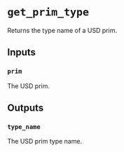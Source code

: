 # `get_prim_type`

Returns the type name of a USD prim.

## Inputs

### `prim`
The USD prim. 

## Outputs

### `type_name`
The USD prim type name. 

